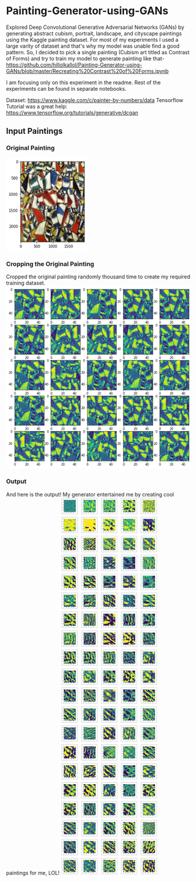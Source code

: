 # Painting-Generator-using-GANs
Explored Deep Convolutional Generative Adversarial Networks (GANs) by generating abstract cubism, portrait, landscape, and cityscape paintings using the Kaggle painting dataset. For most of my experiments I used a large varity of dataset and that's why my model was unable find a good pattern. So, I decided to pick a single painting (Cubism art titled as Contrast of Forms) and try to train my model to generate painting like that- https://github.com/hillolkallol/Painting-Generator-using-GANs/blob/master/Recreating%20Contrast%20of%20Forms.ipynb

I am focusing only on this experiment in the readme. Rest of the experiments can be found in separate notebooks. 

Dataset: https://www.kaggle.com/c/painter-by-numbers/data
Tensorflow Tutorial was a great help: https://www.tensorflow.org/tutorials/generative/dcgan



## Input Paintings
### Original Painting
![Original Painting](originalImage.png?raw=true "Title")

### Cropping the Original Painting
Cropped the original painting randomly thousand time to create my required training dataset.
![Original Painting](input.png?raw=true "Title")

### Output
And here is the output! My generator entertained me by creating cool paintings for me, LOL!
![Original Painting](outputs.png?raw=true "Title")